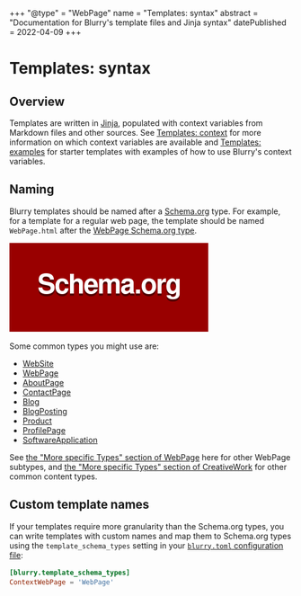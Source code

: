 +++
"@type" = "WebPage"
name = "Templates: syntax"
abstract = "Documentation for Blurry's template files and Jinja syntax"
datePublished = 2022-04-09
+++

# Templates: syntax

## Overview

Templates are written in [Jinja](https://jinja.palletsprojects.com/), populated with context variables from Markdown files and other sources.
See [Templates: context](./context.md) for more information on which context variables are available and [Templates: examples](./examples.md) for starter templates with examples of how to use Blurry's context variables.

## Naming

Blurry templates should be named after a [Schema.org](https://schema.org/) type.
For example, for a template for a regular web page, the template should be named `WebPage.html` after the [WebPage Schema.org type](https://schema.org/WebPage).

![Schema.org logo](../images/schema.org-logo.png)

Some common types you might use are:

* [WebSite](https://schema.org/WebSite)
* [WebPage](https://schema.org/WebPage)
* [AboutPage](https://schema.org/AboutPage)
* [ContactPage](https://schema.org/ContactPage)
* [Blog](https://schema.org/Blog)
* [BlogPosting](https://schema.org/BlogPosting)
* [Product](https://schema.org/Product)
* [ProfilePage](https://schema.org/ProfilePage)
* [SoftwareApplication](https://schema.org/SoftwareApplication)

See [the "More specific Types" section of WebPage](https://schema.org/WebPage#subtypes) here for other WebPage subtypes, and [the "More specific Types" section of CreativeWork](https://schema.org/CreativeWork#subtypes) for other common content types.

## Custom template names

If your templates require more granularity than the Schema.org types, you can write templates with custom names and map them to Schema.org types using the `template_schema_types` setting in your [`blurry.toml` configuration file](../configuration/blurry.toml.md):

```toml
[blurry.template_schema_types]
ContextWebPage = 'WebPage'
```

